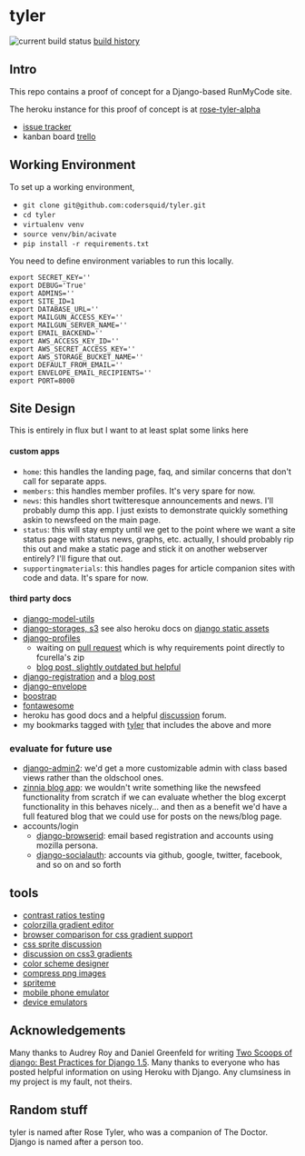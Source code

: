 # tyler


![current build status](https://travis-ci.org/runmycode/tyler.png?branch=master)
[build history](https://travis-ci.org/runmycode/tyler)

## Intro

This repo contains a proof of concept for a Django-based RunMyCode site.

The heroku instance for this proof of concept is at
[rose-tyler-alpha](http://rose-tyler-alpha.herokuapp.com/)

* [issue tracker](https://github.com/codersquid/tyler/issues)
* kanban board [trello](https://trello.com/b/8KC8wAye/rmc)


## Working Environment

To set up a working environment,

* `git clone git@github.com:codersquid/tyler.git`
* `cd tyler`
* `virtualenv venv`
* `source venv/bin/acivate`
* `pip install -r requirements.txt`

You need to define environment variables to run this locally.

```
export SECRET_KEY=''
export DEBUG='True'
export ADMINS=''
export SITE_ID=1
export DATABASE_URL=''
export MAILGUN_ACCESS_KEY=''
export MAILGUN_SERVER_NAME=''
export EMAIL_BACKEND=''
export AWS_ACCESS_KEY_ID=''
export AWS_SECRET_ACCESS_KEY=''
export AWS_STORAGE_BUCKET_NAME=''
export DEFAULT_FROM_EMAIL=''
export ENVELOPE_EMAIL_RECIPIENTS=''
export PORT=8000
```


## Site Design

This is entirely in flux but I want to at least splat some links here

#### custom apps

* `home`: this handles the landing page, faq, and similar concerns that don't call for separate apps.
* `members`: this handles member profiles. It's very spare for now.
* `news`: this handles short twitteresque announcements and news. I'll probably dump this app. I just exists to demonstrate quickly something askin to newsfeed on the main page.
* `status`: this will stay empty until we get to the point where we want a site status page with status news, graphs, etc. actually, I should probably rip this out and make a static page and stick it on another webserver entirely? I'll figure that out.
* `supportingmaterials`: this handles pages for article companion sites with code and data. It's spare for now.

#### third party docs

* [django-model-utils](https://django-model-utils.readthedocs.org/en/latest/)
* [django-storages, s3](http://django-storages.readthedocs.org/en/latest/backends/amazon-S3.html) see also heroku docs on [django static assets](https://devcenter.heroku.com/articles/django-assets)
* [django-profiles](https://bitbucket.org/ubernostrum/django-profiles)
   * waiting on [pull request](https://bitbucket.org/ubernostrum/django-profiles/pull-request/6/replaced-profile_list-view-with-a-class/diff) which is why requirements point directly to fcurella's zip
   * [blog post, slightly outdated but helpful](http://birdhouse.org/blog/2009/06/27/django-profiles/)
* [django-registration](https://bitbucket.org/ubernostrum/django-registration) and a [blog post](http://www.michelepasin.org/blog/2011/01/14/setting-up-django-registration/)
* [django-envelope](http://django-envelope.readthedocs.org/en/latest/index.html)
* [boostrap](http://getbootstrap.com/)
* [fontawesome](http://fontawesome.io/)
* heroku has good docs and a helpful [discussion](https://discussion.heroku.com/) forum.
* my bookmarks tagged with [tyler](https://pinboard.in/u:sky/t:tyler/) that includes the above and more

### evaluate for future use

* [django-admin2](https://github.com/pydanny/django-admin2): we'd get a more customizable admin with class based views rather than the oldschool ones.
* [zinnia blog app](http://docs.django-blog-zinnia.com/en/latest/): we wouldn't write something like the newsfeed functionality from scratch if we can evaluate whether the blog excerpt functionality in this behaves nicely... and then as a benefit we'd have a full featured blog that we could use for posts on the news/blog page.
* accounts/login
   * [django-browserid](https://github.com/mozilla/django-browserid): email based registration and accounts using mozilla persona.
   * [django-socialauth](http://django-social-auth.readthedocs.org/en/latest/index.html): accounts via github, google, twitter, facebook, and so on and so forth


## tools

* [contrast ratios testing ](http://leaverou.github.io/contrast-ratio/)
* [colorzilla gradient editor](http://www.colorzilla.com/gradient-editor/)
* [browser comparison for css gradient support](http://caniuse.com/css-gradients)
* [css sprite discussion](http://css-tricks.com/css-sprites/)
* [discussion on css3 gradients](http://css-tricks.com/css3-gradients/)
* [color scheme designer](http://www.colorschemedesigner.com/)
* [compress png images](http://tinypng.org/)
* [spriteme](http://spriteme.org/)
* [mobile phone emulator](http://www.mobilephoneemulator.com/)
* [device emulators](http://mattkersley.com/responsive/)


## Acknowledgements

Many thanks to Audrey Roy and Daniel Greenfeld for writing [Two Scoops of django: Best Practices for Django 1.5](https://django.2scoops.org/). Many thanks to everyone who has posted helpful information on using Heroku with Django. Any clumsiness in my project is my fault, not theirs.

## Random stuff

tyler is named after Rose Tyler, who was a companion of The Doctor. Django is named after a person too.
